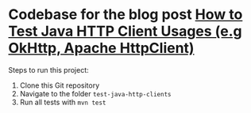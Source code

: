 # Codebase for the blog post [How to Test Java HTTP Client Usages (e.g OkHttp, Apache HttpClient)](https://rieckpil.de/how-to-test-java-http-client-usages-e-g-okhttp-apache-httpclient/)

Steps to run this project:

1. Clone this Git repository
2. Navigate to the folder `test-java-http-clients`
3. Run all tests with `mvn test`
